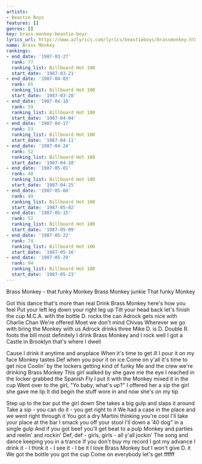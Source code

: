 ```yaml
---
artists:
- Beastie Boys
features: []
genres: []
key: brass-monkey-beastie-boys
lyrics_url: https://www.azlyrics.com/lyrics/beastieboys/brassmonkey.html
name: Brass Monkey
rankings:
- end_date: '1987-03-27'
  rank: 77
  ranking_list: Billboard Hot 100
  start_date: '1987-03-21'
- end_date: '1987-04-03'
  rank: 65
  ranking_list: Billboard Hot 100
  start_date: '1987-03-28'
- end_date: '1987-04-10'
  rank: 59
  ranking_list: Billboard Hot 100
  start_date: '1987-04-04'
- end_date: '1987-04-17'
  rank: 53
  ranking_list: Billboard Hot 100
  start_date: '1987-04-11'
- end_date: '1987-04-24'
  rank: 52
  ranking_list: Billboard Hot 100
  start_date: '1987-04-18'
- end_date: '1987-05-01'
  rank: 48
  ranking_list: Billboard Hot 100
  start_date: '1987-04-25'
- end_date: '1987-05-08'
  rank: 49
  ranking_list: Billboard Hot 100
  start_date: '1987-05-02'
- end_date: '1987-05-15'
  rank: 52
  ranking_list: Billboard Hot 100
  start_date: '1987-05-09'
- end_date: '1987-05-22'
  rank: 74
  ranking_list: Billboard Hot 100
  start_date: '1987-05-16'
- end_date: '1987-05-29'
  rank: 94
  ranking_list: Billboard Hot 100
  start_date: '1987-05-23'
---
```


Brass Monkey - that funky Monkey
Brass Monkey junkie
That funky Monkey

Got this dance that's more than real
Drink Brass Monkey here's how you feel
Put your left leg down your right leg up
Tilt your head back let's finish the cup
M.C.A. with the bottle D. rocks the can
Adrock gets nice with Charlie Chan
We're offered Moet we don't mind Chivas
Wherever we go with bring the Monkey with us
Adrock drinks three Mike D. is D.
Double R. foots the bill most definitely
I drink Brass Monkey and I rock well
I got a Castle in Brooklyn that's where I dwell



Cause I drink it anytime and anyplace
When it's time to get ill I pour it on my face
Monkey tastes Def when you pour it on ice
Come on y'all it's time to get nice
Coolin' by the lockers getting kind of funky
Me and the crew we're drinking Brass Monkey
This girl walked by she gave me the eye
I reached in the locker grabbed the Spanish Fly
I put it with the Monkey mixed it in the cup
Went over to the girl, "Yo baby, what's up?"
I offered her a sip the girl she gave me lip
It did begin the stuff wore in and now she's on my tip



Step up to the bar put the girl down
She takes a big gulp and slaps it around
Take a sip - you can do it - you get right to it
We had a case in the place and we went right through it
You got a dry Martini thinking you're cool
I'll take your place at the bar I smack you off your stool
I'll down a '40 dog" in a single gulp
And if you got beef you'll get beat to a pulp
Monkey and parties and reelin' and rockin'
Def, def - girls, girls - all y'all jockin'
The song and dance keeping you in a trance
If you don't buy my record I got my advance
I drink it - I think it - I see it - I be it
I love Brass Monkey but I won't give D. it
We got the bottle you got the cup
Come on everybody let's get ffffff

